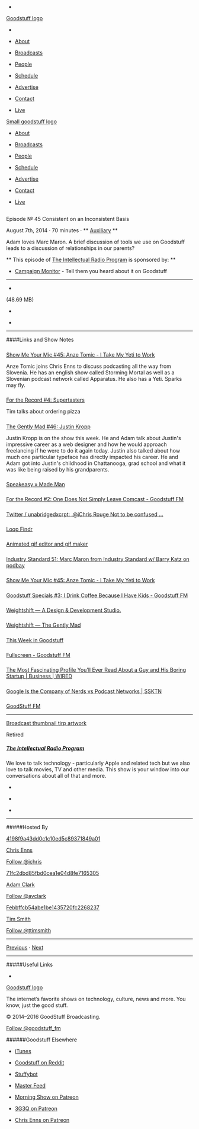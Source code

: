 

-
[Goodstuff logo](http://www.goodstuff.fm/)[](/assets/goodstuff_logo-17c1fe6f378352de5d7345f76152130b.svg)

-


-  [About](/about)

-  [Broadcasts](/broadcasts)

-  [People](/people)

-  [Schedule](/schedule)

-  [Advertise](/advertise)

-  [Contact](/contact)

-  [Live](/live)


[Small goodstuff logo](http://www.goodstuff.fm/)[](/assets/small_goodstuff_logo-bf032e72b9ec41494f4d90905f1ad619.svg)


-  [About](/about)

-  [Broadcasts](/broadcasts)

-  [People](/people)

-  [Schedule](/schedule)

-  [Advertise](/advertise)

-  [Contact](/contact)

-  [Live](/live)


##
Episode № 45
Consistent on an Inconsistent Basis


August 7th, 2014
·
70
minutes
·
**
[Auxiliary](/auxiliary/19)
**


Adam loves Marc Maron. A brief discussion of tools we use on Goodstuff leads to a discussion of relationships in our parents?


**
This episode of
[The Intellectual Radio Program](/tirp)
is sponsored by:
**


-  [Campaign Monitor](http://www.campaignmonitor.com/) - Tell them you heard about it on Goodstuff


------------------------------


-
[](https://goodstuffs3.s3.amazonaws.com/uploads/tirp-45.mp3)(48.69 MB)

-
[](http://twitter.com/intent/tweet?text=The%20Intellectual%20Radio%20Program%20%E2%84%96%2045%20on%20@goodstuff_fm%20-%20http://goodstuff.fm/tirp/45)

-
[](http://www.facebook.com/sharer/sharer.php?u=http://goodstuff.fm/tirp/45)


------------------------------


####Links and Show Notes

#####
[Show Me Your Mic #45: Anze Tomic - I Take My Yeti to Work](http://goodstuff.fm/smym/45)


Anze Tomic joins Chris Enns to discuss podcasting all the way from Slovenia. He has an english show called Storming Mortal as well as a Slovenian podcast network called Apparatus. He also has a Yeti. Sparks may fly.


#####
[For the Record #4: Supertasters](http://goodstuff.fm/ftr/4)


Tim talks about ordering pizza


#####
[The Gently Mad #46: Justin Kropp](http://goodstuff.fm/thegentlymad/46)


Justin Kropp is on the show this week. He and Adam talk about Justin's impressive career as a web designer and how he would approach freelancing if he were to do it again today. Justin also talked about how much one particular typeface has directly impacted his career. He and Adam got into Justin's childhood in Chattanooga, grad school and what it was like being raised by his grandparents.


#####
[Speakeasy » Made Man](http://www.mademan.com/speakeasy/)


#####
[For the Record #2: One Does Not Simply Leave Comcast - Goodstuff FM](http://goodstuff.fm/ftr/2)


#####
[Twitter / unabridgedxcrpt: .@iChris Rouge Not to be confused ...](https://twitter.com/unabridgedxcrpt/status/497459529106194432)


#####
[Loop Findr](http://loopfindr.tumblr.com/)


#####
[Animated gif editor and gif maker](http://ezgif.com/)


#####
[Industry Standard 51: Marc Maron from Industry Standard w/ Barry Katz on podbay](http://podbay.fm/show/672873590/e/1404111540?autostart=1)


#####
[Show Me Your Mic #45: Anze Tomic - I Take My Yeti to Work](http://goodstuff.fm/smym/45)


#####
[Goodstuff Specials #3: I Drink Coffee Because I Have Kids - Goodstuff FM](http://goodstuff.fm/specials/3)


#####
[Weightshift — A Design & Development Studio.](http://weightshift.com/)


#####
[Weightshift — The Gently Mad](http://weightshift.com/memo/2013/09/06/the-gently-mad/)


#####
[This Week in Goodstuff](http://createsend.com/t/d-B47730D148FF6333)


#####
[Fullscreen - Goodstuff FM](http://goodstuff.fm/fullscreen/)


#####
[The Most Fascinating Profile You’ll Ever Read About a Guy and His Boring Startup | Business | WIRED](http://www.wired.com/2014/08/the-most-fascinating-profile-youll-ever-read-about-a-guy-and-his-boring-startup)


#####
[Google Is the Company of Nerds vs Podcast Networks | SSKTN](http://www.ssktn.com/tltb/google-is-the-company-of-nerds-vs-podcast-networks/)


#####
[GoodStuff FM](https://www.facebook.com/goodstuffpodcasting)


------------------------------


[Broadcast thumbnail tirp artwork](/tirp)[](https://goodstuffs3.s3.amazonaws.com/uploads/broadcast/image/15/broadcast_thumbnail_tirp_artwork.png)

Retired


##### [The Intellectual Radio Program](/tirp)


We love to talk technology - particularly Apple and related tech but we also love to talk movies, TV and other media. This show is your window into our conversations about all of that and more.

-
[](https://itunes.apple.com/us/podcast/intellectual-radio-program/id682246844)

-
[](/tirp/feed)

-
[](mailto:chris@goodstuff.fm?cc=sponsorship%40goodstuff.fm&subject=%5BGoodStuff%20FM%5D%20Sponsorship%20Inquiry%20for%20The%20Intellectual%20Radio%20Program)


------------------------------


#####Hosted By


[4198f9a43dd0c1c10ed5c89371849a01](/people/chris-enns)[](http://gravatar.com/avatar/4198f9a43dd0c1c10ed5c89371849a01.png?s=300&r=pg)

[Chris Enns](/people/chris-enns)


[Follow @ichris](https://twitter.com/ichris)


[71fc2dbd85fbd0cea1e04d8fe7165305](/people/avclark)[](http://gravatar.com/avatar/71fc2dbd85fbd0cea1e04d8fe7165305.png?s=300&r=pg)

[Adam Clark](/people/avclark)


[Follow @avclark](https://twitter.com/avclark)


[Febbffcb54abe1be1435720fc2268237](/people/ttimsmith)[](http://gravatar.com/avatar/febbffcb54abe1be1435720fc2268237.png?s=300&r=pg)

[Tim Smith](/people/ttimsmith)


[Follow @ttimsmith](https://twitter.com/ttimsmith)


------------------------------


[Previous](/tirp/44)
·
[Next](/tirp/46)


------------------------------


#####Useful Links

-
[](mailto:chris@goodstuff.fm?subject=%5BGoodstuff%20FM%5D%20Feedback%20for%20The%20Intellectual%20Radio%20Program)


[Goodstuff logo](http://www.goodstuff.fm/)[](/assets/goodstuff_logo-17c1fe6f378352de5d7345f76152130b.svg)


The internet’s favorite shows on technology, culture, news and more. You know, just the good stuff.


© 2014–2016 GoodStuff Broadcasting.

[Follow @goodstuff_fm](https://twitter.com/goodstufffm)


######Goodstuff Elsewhere

-  [iTunes](https://itunes.apple.com/us/artist/goodstuff-fm/id843385597?mt=2)

-  [Goodstuff on Reddit](https://www.reddit.com/r/Goodstuff_fm/)

-  [Stuffybot](http://stuffybot.goodstuff.fm)

-  [Master Feed](/master/feed)

-  [Morning Show on Patreon](https://www.patreon.com/morningshow)

-  [3G3Q on Patreon](https://www.patreon.com/3g3q)

-  [Chris Enns on Patreon](https://www.patreon.com/ichris)
